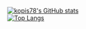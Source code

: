 [![kopis78's GitHub stats](https://github-readme-stats.vercel.app/api?username=kopis78)](https://github.com/anuraghazra/github-readme-stats)  
[![Top Langs](https://github-readme-stats.vercel.app/api/top-langs/?username=kopis78)](https://github.com/anuraghazra/github-readme-stats)

<!--
**kopis78/kopis78** is a ✨ _special_ ✨ repository because its `README.md` (this file) appears on your GitHub profile.

Here are some ideas to get you started:

- 🔭 I’m currently working on ...
- 🌱 I’m currently learning ...
- 👯 I’m looking to collaborate on ...
- 🤔 I’m looking for help with ...
- 💬 Ask me about ...
- 📫 How to reach me: ...
- 😄 Pronouns: ...
- ⚡ Fun fact: ...
-->
